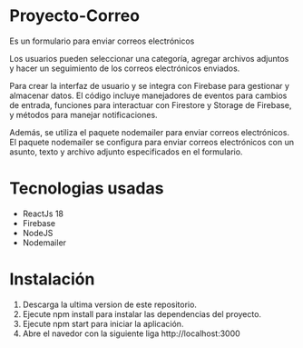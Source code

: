 # Proyecto-Correo
Es un formulario para enviar correos electrónicos

Los usuarios pueden seleccionar una categoría, agregar archivos adjuntos y hacer un seguimiento de los correos electrónicos enviados.

Para crear la interfaz de usuario y se integra con Firebase para gestionar y almacenar datos. El código incluye manejadores de eventos para cambios de entrada, funciones para interactuar con Firestore y Storage de Firebase, y métodos para manejar notificaciones.

Además, se utiliza el paquete nodemailer para enviar correos electrónicos. El paquete nodemailer se configura para enviar correos electrónicos con un asunto, texto y archivo adjunto especificados en el formulario.

# Tecnologias usadas
* ReactJs 18
* Firebase
* NodeJS
* Nodemailer 


# Instalación
1. Descarga la ultima version de este repositorio.
2. Ejecute npm install para instalar las dependencias del proyecto. 
3. Ejecute npm start para iniciar la aplicación.
4. Abre el navedor con la siguiente liga http://localhost:3000
